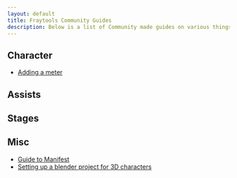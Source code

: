 ```yaml
---
layout: default
title: Fraytools Community Guides
description: Below is a list of Community made guides on various things you can do in fraytools
---
```


## Character
- [Adding a meter](meterguide.md)

## Assists

## Stages

## Misc
- [Guide to Manifest](manifest.md)
- [Setting up a blender project for 3D characters](blender.md)
